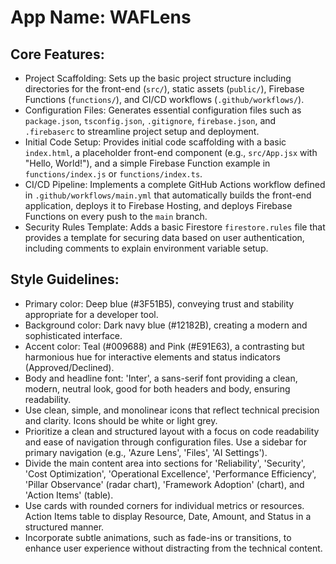 # **App Name**: WAFLens

## Core Features:

- Project Scaffolding: Sets up the basic project structure including directories for the front-end (`src/`), static assets (`public/`), Firebase Functions (`functions/`), and CI/CD workflows (`.github/workflows/`).
- Configuration Files: Generates essential configuration files such as `package.json`, `tsconfig.json`, `.gitignore`, `firebase.json`, and `.firebaserc` to streamline project setup and deployment.
- Initial Code Setup: Provides initial code scaffolding with a basic `index.html`, a placeholder front-end component (e.g., `src/App.jsx` with "Hello, World!"), and a simple Firebase Function example in `functions/index.js` or `functions/index.ts`.
- CI/CD Pipeline: Implements a complete GitHub Actions workflow defined in `.github/workflows/main.yml` that automatically builds the front-end application, deploys it to Firebase Hosting, and deploys Firebase Functions on every push to the `main` branch.
- Security Rules Template: Adds a basic Firestore `firestore.rules` file that provides a template for securing data based on user authentication, including comments to explain environment variable setup.

## Style Guidelines:

- Primary color: Deep blue (#3F51B5), conveying trust and stability appropriate for a developer tool.
- Background color: Dark navy blue (#12182B), creating a modern and sophisticated interface.
- Accent color: Teal (#009688) and Pink (#E91E63), a contrasting but harmonious hue for interactive elements and status indicators (Approved/Declined).
- Body and headline font: 'Inter', a sans-serif font providing a clean, modern, neutral look, good for both headers and body, ensuring readability.
- Use clean, simple, and monolinear icons that reflect technical precision and clarity.  Icons should be white or light grey.
- Prioritize a clean and structured layout with a focus on code readability and ease of navigation through configuration files. Use a sidebar for primary navigation (e.g., 'Azure Lens', 'Files', 'AI Settings').
- Divide the main content area into sections for 'Reliability', 'Security', 'Cost Optimization', 'Operational Excellence', 'Performance Efficiency', 'Pillar Observance' (radar chart), 'Framework Adoption' (chart), and 'Action Items' (table).
- Use cards with rounded corners for individual metrics or resources. Action Items table to display Resource, Date, Amount, and Status in a structured manner.
- Incorporate subtle animations, such as fade-ins or transitions, to enhance user experience without distracting from the technical content.